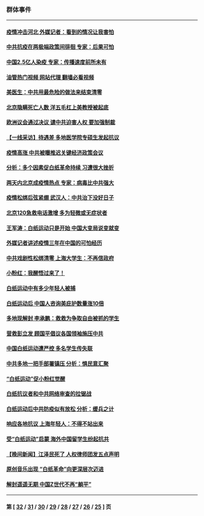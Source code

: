 ### 群体事件
---
#### [疫情冲击河北 外媒记者：看到的情况让我害怕](../../pages/ncid279/n13891260.md?12260045) 
#### [中共抗疫在两极端政策间徘徊 专家：后果可怕](../../pages/ncid279/n13891235.md?12260045) 
#### [中国2.5亿人染疫 专家：传播速度前所未有](../../pages/ncid279/n13890708.md?12260045) 
#### [油管热门视频 网站代理 翻墙必看视频](http://138.2.39.72:81/youtube.html?epic-marker?12260045)
#### [美医生：中共用最危险的做法来结束清零](../../pages/ncid279/n13889983.md?12260045) 
#### [北京隐瞒死亡人数 洋五毛杠上美教授被起底](../../pages/ncid279/n13886904.md?12260045) 
#### [欧洲议会通过决议 谴中共迫害人权 要加强制裁](../../pages/ncid279/n13885670.md?12260045) 
#### [【一线采访】待遇差 多地医学院专硕生发起抗议](../../pages/ncid279/n13883914.md?12260045) 
#### [疫情高涨 中共被曝推迟关键经济政策会议](../../pages/ncid279/n13884170.md?12260045) 
#### [分析：多个因素促白纸革命持续 习遭很大挫折](../../pages/ncid279/n13872455.md?12260045) 
#### [两天内北京成疫情热点 专家：病毒比中共强大](../../pages/ncid279/n13883440.md?12260045) 
#### [疫情松绑后弦紧绷 武汉人：中共治下没好日子](../../pages/ncid279/n13882348.md?12260045) 
#### [北京120急救电话激增 多为轻微或无症状者](../../pages/ncid279/n13882340.md?12260045) 
#### [王军涛：白纸运动只是开始 中国大变局说变就变](../../pages/ncid279/n13882183.md?12260045) 
#### [外媒记者讲述疫情三年在中国的可怕经历](../../pages/ncid279/n13881853.md?12260045) 
#### [中共戏剧性松绑清零 上海大学生：不再信政府](../../pages/ncid279/n13880836.md?12260045) 
#### [小粉红：我醒悟过来了！](../../pages/ncid279/n13881756.md?12260045) 
#### [白纸运动中有多少年轻人被捕](../../pages/ncid279/n13881065.md?12260045) 
#### [白纸运动后 中国人咨询美庇护数量涨10倍](../../pages/ncid279/n13881172.md?12260045) 
#### [多地现解封 李承鹏：救救为争取自由被抓的学生](../../pages/ncid279/n13876918.md?12260045) 
#### [营救彭立发 顾国平倡议各国领袖施压中共](../../pages/ncid279/n13878701.md?12260045) 
#### [中国白纸运动遭严控 多名学生传失联](../../pages/ncid279/n13878652.md?12260045) 
#### [中共多地一把手部署镇压 分析：惧民意汇聚](../../pages/ncid279/n13878085.md?12260045) 
#### [“白纸运动”促小粉红觉醒](../../pages/ncid279/n13877842.md?12260045) 
#### [白纸抗议者和中共网络审查的拉锯战](../../pages/ncid279/n13877688.md?12260045) 
#### [白纸运动后中共防疫似有放松 分析：缓兵之计](../../pages/ncid279/n13877425.md?12260045) 
#### [响应各地抗议 上海年轻人：不得不站出来](../../pages/ncid279/n13876261.md?12260045) 
#### [受“白纸运动”启蒙 海外中国留学生纷起抗共](../../pages/ncid279/n13876919.md?12260045) 
#### [【晚间新闻】江泽民死了 人权律师团发五点声明](../../pages/ncid279/n13876603.md?12260045) 
#### [原创音乐出现 “白纸革命”向更深层次迈进](../../pages/ncid279/n13876509.md?12260045) 
#### [解封遥遥无期 中国Z世代不再“躺平”](../../pages/ncid279/n13876294.md?12260045) 

---
#### 第 [ [32](./32.md?12260045) / [31](./31.md?12260045) / [30](./30.md?12260045) / [29](./29.md?12260045) / [28](./28.md?12260045) / [27](./27.md?12260045) / [26](./26.md?12260045) / [25](./25.md?12260045) ] 页
